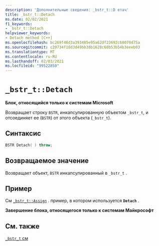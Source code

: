 ```yaml
---
description: 'Дополнительные сведения: _bstr_t::D етач'
title: _bstr_t::Detach
ms.date: 02/02/2021
f1_keywords:
- _bstr_t::Detach
helpviewer_keywords:
- Detach method [C++]
ms.openlocfilehash: bc269f46d3a393485e95a62df23692c60070d75a
ms.sourcegitcommit: c20734f18d3d49bb38b1628c68b53b54b3eeeb03
ms.translationtype: MT
ms.contentlocale: ru-RU
ms.lasthandoff: 02/03/2021
ms.locfileid: "99522850"
---
```

# `_bstr_t::Detach`

**Блок, относящийся только к системам Microsoft**

Возвращает строку `BSTR`, инкапсулированную объектом `_bstr_t`, и отсоединяет ее (`BSTR`) от этого объекта (`_bstr_t`).

## <a name="syntax"></a>Синтаксис

```cpp
BSTR Detach( ) throw;
```

## <a name="return-value"></a>Возвращаемое значение

Возвращает объект, `BSTR` инкапсулированный в `_bstr_t` .

## <a name="example"></a>Пример

См [`_bstr_t::Assign`](../cpp/bstr-t-assign.md) . пример, в котором используется **`Detach`** .

**Завершение блока, относящегося только к системам Майкрософт**

## <a name="see-also"></a>См. также

[`_bstr_t` см](../cpp/bstr-t-class.md)
